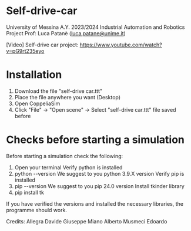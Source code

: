 # Self-drive-car
University of Messina A.Y. 2023/2024
Industrial Automation and Robotics Project
Prof: Luca Patanè (luca.patane@unime.it)

[Video] Self-drive car project: https://www.youtube.com/watch?v=pG9rt235eyo

# Installation
1. Download the file "self-drive car.ttt"
2. Place the file anywhere you want (Desktop)
3. Open CoppeliaSim
4. Click "File" -> "Open scene" -> Select "self-drive car.ttt" file saved before

# Checks before starting a simulation
Before starting a simulation check the following:
1. Open your terminal
Verify python is installed
2. python --version
We suggest to you python 3.9.X version
Verify pip is installed
3. pip --version
We suggest to you pip 24.0 version
Install tkinder library
4. pip install tk

If you have verified the versions and installed the necessary libraries, the programme should work.

Credits:
Allegra Davide Giuseppe
Miano Alberto
Musmeci Edoardo
